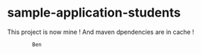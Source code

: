 # sample-application-students
 This project is now mine ! And maven dpendencies are in cache !

			Ben
